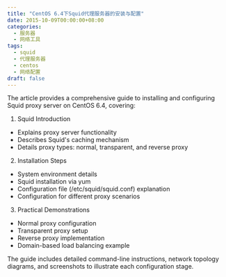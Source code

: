 ```yaml
---
title: "CentOS 6.4下Squid代理服务器的安装与配置"
date: 2015-10-09T00:00:00+08:00
categories: 
  - 服务器
  - 网络工具
tags: 
  - squid
  - 代理服务器
  - centos
  - 网络配置
draft: false
---
```


The article provides a comprehensive guide to installing and configuring Squid proxy server on CentOS 6.4, covering:

1. Squid Introduction
- Explains proxy server functionality
- Describes Squid's caching mechanism
- Details proxy types: normal, transparent, and reverse proxy

2. Installation Steps
- System environment details
- Squid installation via yum
- Configuration file (/etc/squid/squid.conf) explanation
- Configuration for different proxy scenarios

3. Practical Demonstrations
- Normal proxy configuration
- Transparent proxy setup
- Reverse proxy implementation
- Domain-based load balancing example

The guide includes detailed command-line instructions, network topology diagrams, and screenshots to illustrate each configuration stage.